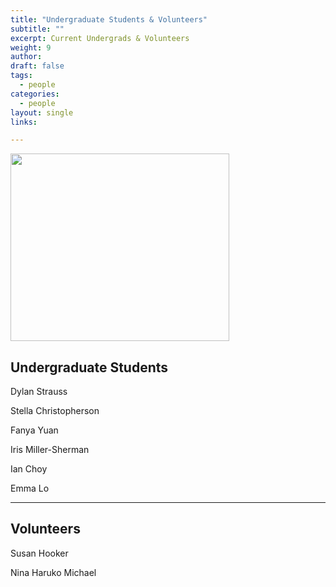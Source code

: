 ```yaml
---
title: "Undergraduate Students & Volunteers"
subtitle: ""
excerpt: Current Undergrads & Volunteers
weight: 9
author:
draft: false
tags:
  - people
categories:
  - people
layout: single
links:

---
```


<img src="featured.jpg" width="350" height="300">

## Undergraduate Students

Dylan Strauss

Stella Christopherson

Fanya Yuan

Iris Miller-Sherman

Ian Choy

Emma Lo

---

## Volunteers

Susan Hooker

Nina Haruko Michael
